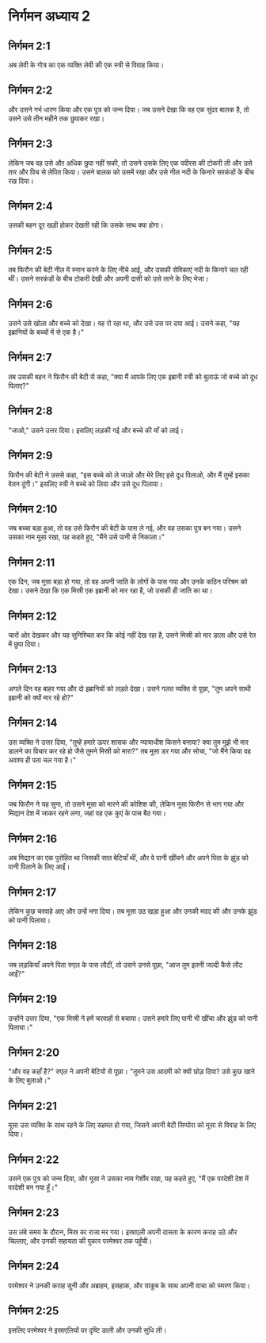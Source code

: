 # निर्गमन अध्याय 2

## निर्गमन 2:1
अब लेवी के गोत्र का एक व्यक्ति लेवी की एक स्त्री से विवाह किया।

## निर्गमन 2:2
और उसने गर्भ धारण किया और एक पुत्र को जन्म दिया। जब उसने देखा कि वह एक सुंदर बालक है, तो उसने उसे तीन महीने तक छुपाकर रखा।

## निर्गमन 2:3
लेकिन जब वह उसे और अधिक छुपा नहीं सकी, तो उसने उसके लिए एक पपीरस की टोकरी ली और उसे तार और पिच से लेपित किया। उसने बालक को उसमें रखा और उसे नील नदी के किनारे सरकंडों के बीच रख दिया।

## निर्गमन 2:4
उसकी बहन दूर खड़ी होकर देखती रही कि उसके साथ क्या होगा।

## निर्गमन 2:5
तब फिरौन की बेटी नील में स्नान करने के लिए नीचे आई, और उसकी सेविकाएं नदी के किनारे चल रही थीं। उसने सरकंडों के बीच टोकरी देखी और अपनी दासी को उसे लाने के लिए भेजा।

## निर्गमन 2:6
उसने उसे खोला और बच्चे को देखा। वह रो रहा था, और उसे उस पर दया आई। उसने कहा, "यह इब्रानियों के बच्चों में से एक है।"

## निर्गमन 2:7
तब उसकी बहन ने फिरौन की बेटी से कहा, "क्या मैं आपके लिए एक इब्रानी स्त्री को बुलाऊं जो बच्चे को दूध पिलाए?"

## निर्गमन 2:8
"जाओ," उसने उत्तर दिया। इसलिए लड़की गई और बच्चे की माँ को लाई।

## निर्गमन 2:9
फिरौन की बेटी ने उससे कहा, "इस बच्चे को ले जाओ और मेरे लिए इसे दूध पिलाओ, और मैं तुम्हें इसका वेतन दूंगी।" इसलिए स्त्री ने बच्चे को लिया और उसे दूध पिलाया।

## निर्गमन 2:10
जब बच्चा बड़ा हुआ, तो वह उसे फिरौन की बेटी के पास ले गई, और वह उसका पुत्र बन गया। उसने उसका नाम मूसा रखा, यह कहते हुए, "मैंने उसे पानी से निकाला।"

## निर्गमन 2:11
एक दिन, जब मूसा बड़ा हो गया, तो वह अपनी जाति के लोगों के पास गया और उनके कठिन परिश्रम को देखा। उसने देखा कि एक मिस्री एक इब्रानी को मार रहा है, जो उसकी ही जाति का था।

## निर्गमन 2:12
चारों ओर देखकर और यह सुनिश्चित कर कि कोई नहीं देख रहा है, उसने मिस्री को मार डाला और उसे रेत में छुपा दिया।

## निर्गमन 2:13
अगले दिन वह बाहर गया और दो इब्रानियों को लड़ते देखा। उसने गलत व्यक्ति से पूछा, "तुम अपने साथी इब्रानी को क्यों मार रहे हो?"

## निर्गमन 2:14
उस व्यक्ति ने उत्तर दिया, "तुम्हें हमारे ऊपर शासक और न्यायाधीश किसने बनाया? क्या तुम मुझे भी मार डालने का विचार कर रहे हो जैसे तुमने मिस्री को मारा?" तब मूसा डर गया और सोचा, "जो मैंने किया वह अवश्य ही पता चल गया है।"

## निर्गमन 2:15
जब फिरौन ने यह सुना, तो उसने मूसा को मारने की कोशिश की, लेकिन मूसा फिरौन से भाग गया और मिद्यान देश में जाकर रहने लगा, जहां वह एक कुएं के पास बैठ गया।

## निर्गमन 2:16
अब मिद्यान का एक पुरोहित था जिसकी सात बेटियाँ थीं, और वे पानी खींचने और अपने पिता के झुंड को पानी पिलाने के लिए आईं।

## निर्गमन 2:17
लेकिन कुछ चरवाहे आए और उन्हें भगा दिया। तब मूसा उठ खड़ा हुआ और उनकी मदद की और उनके झुंड को पानी पिलाया।

## निर्गमन 2:18
जब लड़कियाँ अपने पिता रुएल के पास लौटीं, तो उसने उनसे पूछा, "आज तुम इतनी जल्दी कैसे लौट आईं?"

## निर्गमन 2:19
उन्होंने उत्तर दिया, "एक मिस्री ने हमें चरवाहों से बचाया। उसने हमारे लिए पानी भी खींचा और झुंड को पानी पिलाया।"

## निर्गमन 2:20
"और वह कहाँ है?" रुएल ने अपनी बेटियों से पूछा। "तुमने उस आदमी को क्यों छोड़ दिया? उसे कुछ खाने के लिए बुलाओ।"

## निर्गमन 2:21
मूसा उस व्यक्ति के साथ रहने के लिए सहमत हो गया, जिसने अपनी बेटी सिप्पोरा को मूसा से विवाह के लिए दिया।

## निर्गमन 2:22
उसने एक पुत्र को जन्म दिया, और मूसा ने उसका नाम गेर्शोम रखा, यह कहते हुए, "मैं एक परदेशी देश में परदेशी बन गया हूँ।"

## निर्गमन 2:23
उस लंबे समय के दौरान, मिस्र का राजा मर गया। इस्राएली अपनी दासता के कारण कराह उठे और चिल्लाए, और उनकी सहायता की पुकार परमेश्वर तक पहुँची।

## निर्गमन 2:24
परमेश्वर ने उनकी कराह सुनी और अब्राहम, इसहाक, और याकूब के साथ अपनी वाचा को स्मरण किया।

## निर्गमन 2:25
इसलिए परमेश्वर ने इस्राएलियों पर दृष्टि डाली और उनकी सुधि ली।
